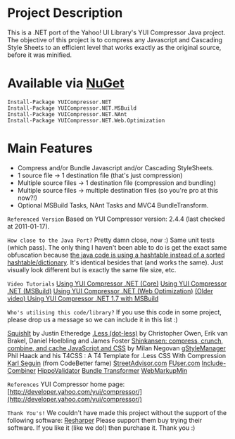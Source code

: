 Project Description
================================

This is a .NET port of the Yahoo! UI Library's YUI Compressor Java project. The objective of this project is to compress any Javascript and Cascading Style Sheets to an efficient level that works exactly as the original source, before it was minified.

Available via [NuGet](http://nuget.org/packages/YUICompressor.NET)
================================

```
Install-Package YUICompressor.NET
Install-Package YUICompressor.NET.MSBuild
Install-Package YUICompressor.NET.NAnt
Install-Package YUICompressor.NET.Web.Optimization
```

Main Features
================================

* Compress and/or Bundle Javascript and/or Cascading StyleSheets.
* 1 source file -> 1 destination file (that's just compression)
* Multiple source files -> 1 destination file (compression and bundling)
* Multiple source files -> multiple destination files (so you're pro at this now?!)
* Optional MSBuild Tasks, NAnt Tasks and MVC4 BundleTransform.

`Referenced Version`
Based on YUI Compressor version: 2.4.4 (last checked at 2011-01-17).

`How close to the Java Port?`
Pretty damn close, now :) Same unit tests (which pass). 
The only thing I haven't been able to do is get the exact same obfuscation because [the java code is using a hashtable instead of a sorted hashtable/dictionary](http://yuilibrary.com/projects/yuicompressor/ticket/2528081). It's identical besides that (and works the same). Just visually look different but is exactly the same file size, etc.


`Video Tutorials`
[Using YUI Compressor .NET (Core)](http://www.youtube.com/watch?v=LzoYUsKikx0)
[Using YUI Compressor .NET (MSBuild)](http://www.youtube.com/watch?v=sFFZ0nQog8U)
[Using YUI Compressor .NET (Web Optimization)](http://www.youtube.com/watch?v=NSHGSbViMm8)
[(Older video) Using YUI Compressor .NET 1.7 with MSBuild](http://www.youtube.com/watch?v=Cj8MHPCubuM)


`Who's utilising this code/library?`
If you use this code in some project, please drop us a message so we can include it in this list :)

[SquishIt](http://www.codethinked.com/post/2010/05/26/SquishIt-The-Friendly-ASPNET-JavaScript-and-CSS-Squisher.aspx) by Justin Etheredge
[.Less (dot-less)](http://www.dotlesscss.org/) by Christopher Owen, Erik van Brakel, Daniel Hoelbling and James Foster
[Shinkansen: compress, crunch, combine, and cache JavaScript and CSS](http://shinkansen.codeplex.com/) by Milan Negovan
[gStyleManager](http://www.gstylemanager.com/)
Phil Haack and his T4CSS : A T4 Template for .Less CSS With Compression
[Karl Seguin](http://codebetter.com/blogs/karlseguin/archive/2008/12/29/compressing-js-files-as-part-of-your-build-process.aspx) (from CodeBetter fame)
[StreetAdvisor.com](http://www.streetadvisor.com/)
[FUser.com](http://fuser.com/)
[Include-Combiner](http://blog.neverrunwithscissors.com/2009/04/18/improving-front-end-website-performance-in-aspnet-mvc/)
[HippoValidator](http://yuicompressor.codeplex.com/)
[Bundle Transformer](https://bundletransformer.codeplex.com/)
[WebMarkupMin](https://webmarkupmin.codeplex.com/)


`References`
YUI Compressor home page: [http://developer.yahoo.com/yui/compressor/](http://developer.yahoo.com/yui/compressor/)

`Thank You's!`
We couldn't have made this project without the support of the following software:
[Resharper](http://www.jetbrains.com/resharper/features/code_refactoring.html)
Please support them buy trying their software. If you like it (like we do!) then purchase it. Thank you :)

